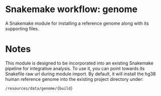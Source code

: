 # Snakemake workflow: genome

A Snakemake module for installing a reference genome along with its supporting files.

# Notes

This module is designed to be incorporated into an existing Snakemake pipeline for integrative analysis. To use it, you can point towards its Snakefile raw url during module import. By default, it will install the hg38 human reference genome into the existing project directory under:

 `/resources/data/genome/{build}`